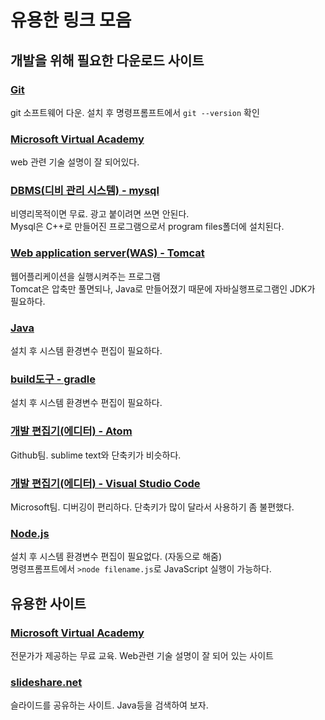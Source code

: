 # 유용한 링크 모음

## 개발을 위해 필요한 다운로드 사이트

### [Git](https://git-scm.com/downloads) 
git 소프트웨어 다운. 설치 후 명령프롬프트에서 `git --version` 확인

### [Microsoft Virtual Academy](https://mva.microsoft.com) 
web 관련 기술 설명이 잘 되어있다. 

### [DBMS(디비 관리 시스템) - mysql](https://www.mysql.com)
비영리목적이면 무료. 광고 붙이려면 쓰면 안된다. <br>
Mysql은 C++로 만들어진 프로그램으로서 program files폴더에 설치된다. 

### [Web application server(WAS) - Tomcat](http://tomcat.apache.org)
웹어플리케이션을 실행시켜주는 프로그램<br>
Tomcat은 압축만 풀면되나, Java로 만들어졌기 때문에 자바실행프로그램인 JDK가 필요하다. 

### [Java](http://www.oracle.com/technetwork/java/javase/downloads/index.html)
설치 후 시스템 환경변수 편집이 필요하다. 

### [build도구 - gradle](https://gradle.org)
설치 후 시스템 환경변수 편집이 필요하다. 

### [개발 편집기(에디터) - Atom](https://atom.io)
Github팀. sublime text와 단축키가 비슷하다. 

### [개발 편집기(에디터) - Visual Studio Code](https://www.visualstudio.com/ko)
Microsoft팀. 디버깅이 편리하다. 단축키가 많이 달라서 사용하기 좀 불편했다. 

### [Node.js](https://nodejs.org/ko)
설치 후 시스템 환경변수 편집이 필요없다. (자동으로 해줌)<br>
명령프롬프트에서 `>node filename.js`로 JavaScript 실행이 가능하다. 

## 유용한 사이트 

### [Microsoft Virtual Academy](https://mva.microsoft.com)
전문가가 제공하는 무료 교육. Web관련 기술 설명이 잘 되어 있는 사이트 

### [slideshare.net](https://www.slideshare.net)
슬라이드를 공유하는 사이트. Java등을 검색하여 보자. 